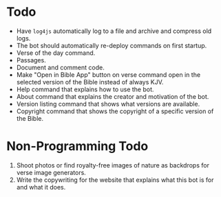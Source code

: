 # Todo

* Have `log4js` automatically log to a file and archive and compress old logs.
* The bot should automatically re-deploy commands on first startup.
* Verse of the day command.
* Passages.
* Document and comment code.
* Make "Open in Bible App" button on verse command open in the selected version of the Bible instead of always KJV.
* Help command that explains how to use the bot.
* About command that explains the creator and motivation of the bot.
* Version listing command that shows what versions are available.
* Copyright command that shows the copyright of a specific version of the Bible.

# Non-Programming Todo

1. Shoot photos or find royalty-free images of nature as backdrops for verse image generators.
2. Write the copywriting for the website that explains what this bot is for and what it does.
